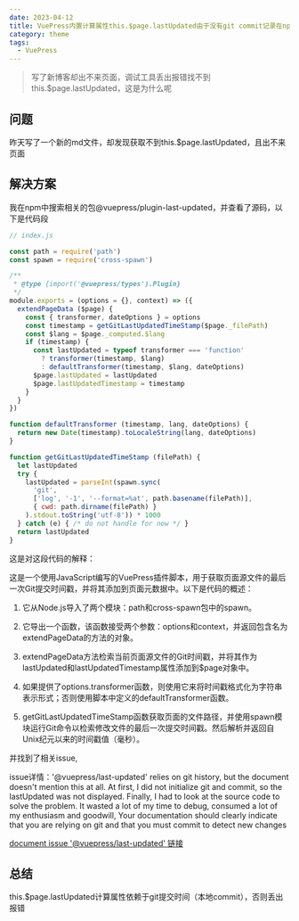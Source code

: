 ```yaml
---
date: 2023-04-12
title: VuePress内置计算属性this.$page.lastUpdated由于没有git commit记录在npm run serve时报错
category: theme
tags:
  - VuePress
---
```


> 写了新博客却出不来页面，调试工具丢出报错找不到this.$page.lastUpdated，这是为什么呢

<!-- more -->

## 问题

昨天写了一个新的md文件，却发现获取不到this.$page.lastUpdated，且出不来页面

## 解决方案

我在npm中搜索相关的包@vuepress/plugin-last-updated，并查看了源码，以下是代码段

```js
// index.js

const path = require('path')
const spawn = require('cross-spawn')

/**
 * @type {import('@vuepress/types').Plugin}
 */
module.exports = (options = {}, context) => ({
  extendPageData ($page) {
    const { transformer, dateOptions } = options
    const timestamp = getGitLastUpdatedTimeStamp($page._filePath)
    const $lang = $page._computed.$lang
    if (timestamp) {
      const lastUpdated = typeof transformer === 'function'
        ? transformer(timestamp, $lang)
        : defaultTransformer(timestamp, $lang, dateOptions)
      $page.lastUpdated = lastUpdated
      $page.lastUpdatedTimestamp = timestamp
    }
  }
})

function defaultTransformer (timestamp, lang, dateOptions) {
  return new Date(timestamp).toLocaleString(lang, dateOptions)
}

function getGitLastUpdatedTimeStamp (filePath) {
  let lastUpdated
  try {
    lastUpdated = parseInt(spawn.sync(
      'git',
      ['log', '-1', '--format=%at', path.basename(filePath)],
      { cwd: path.dirname(filePath) }
    ).stdout.toString('utf-8')) * 1000
  } catch (e) { /* do not handle for now */ }
  return lastUpdated
}
```

这是对这段代码的解释：

这是一个使用JavaScript编写的VuePress插件脚本，用于获取页面源文件的最后一次Git提交时间戳，并将其添加到页面元数据中。以下是代码的概述：

1. 它从Node.js导入了两个模块：path和cross-spawn包中的spawn。

2. 它导出一个函数，该函数接受两个参数：options和context，并返回包含名为extendPageData的方法的对象。

3. extendPageData方法检索当前页面源文件的Git时间戳，并将其作为lastUpdated和lastUpdatedTimestamp属性添加到$page对象中。

4. 如果提供了options.transformer函数，则使用它来将时间戳格式化为字符串表示形式；否则使用脚本中定义的defaultTransformer函数。

5. getGitLastUpdatedTimeStamp函数获取页面的文件路径，并使用spawn模块运行Git命令以检索修改文件的最后一次提交时间戳。然后解析并返回自Unix纪元以来的时间戳值（毫秒）。

并找到了相关issue,

issue详情：'@vuepress/last-updated' relies on git history, but the document doesn't mention this at all.
At first, I did not initialize git and commit, so the lastUpdated was not displayed. Finally, I had to look at the source code to solve the problem.
It wasted a lot of my time to debug, consumed a lot of my enthusiasm and goodwill,
Your documentation should clearly indicate that you are relying on git and that you must commit to detect new changes

[document issue '@vuepress/last-updated' 链接](https://github.com/vuejs/vuepress/issues/1291)

## 总结

this.$page.lastUpdated计算属性依赖于git提交时间（本地commit），否则丢出报错
